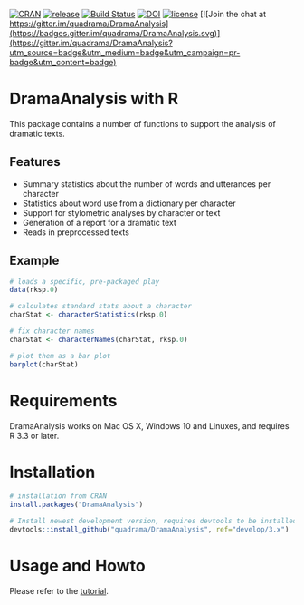 [![CRAN](http://www.r-pkg.org/badges/version/DramaAnalysis)](https://cran.r-project.org/package=DramaAnalysis)
[![release](https://img.shields.io/badge/release-3.0.0-blue.svg)](https://github.com/quadrama/DramaAnalysis/releases/tag/v3.0.0)
[![Build Status](https://travis-ci.org/quadrama/DramaAnalysis.svg?branch=master)](https://travis-ci.org/quadrama/DramaAnalysis)
[![DOI](https://zenodo.org/badge/64286398.svg)](https://zenodo.org/badge/latestdoi/64286398)
[![license](https://img.shields.io/badge/license-GPL%20v3-blue.svg)](https://www.gnu.org/licenses/gpl-3.0.en.html) 
[![Join the chat at https://gitter.im/quadrama/DramaAnalysis](https://badges.gitter.im/quadrama/DramaAnalysis.svg)](https://gitter.im/quadrama/DramaAnalysis?utm_source=badge&utm_medium=badge&utm_campaign=pr-badge&utm_content=badge)

# DramaAnalysis with R

This package contains a number of functions to support the analysis of dramatic texts. 

## Features
- Summary statistics about the number of words and utterances per character
- Statistics about word use from a dictionary per character
- Support for stylometric analyses by character or text
- Generation of a report for a dramatic text
- Reads in preprocessed texts 

## Example

```r
# loads a specific, pre-packaged play
data(rksp.0)

# calculates standard stats about a character
charStat <- characterStatistics(rksp.0)

# fix character names
charStat <- characterNames(charStat, rksp.0)

# plot them as a bar plot
barplot(charStat)
```

# Requirements
DramaAnalysis works on Mac OS X, Windows 10 and Linuxes, and requires R 3.3 or later.


# Installation
```R
# installation from CRAN
install.packages("DramaAnalysis")

# Install newest development version, requires devtools to be installed
devtools::install_github("quadrama/DramaAnalysis", ref="develop/3.x")
```

# Usage and Howto
Please refer to the [tutorial](https://quadrama.github.io/DramaAnalysis/tutorial/3/).

